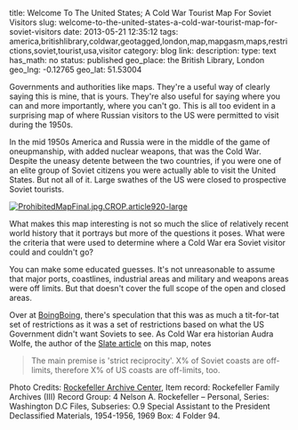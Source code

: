 title: Welcome To The United States; A Cold War Tourist Map For Soviet Visitors
slug: welcome-to-the-united-states-a-cold-war-tourist-map-for-soviet-visitors
date: 2013-05-21 12:35:12
tags: america,britishlibrary,coldwar,geotagged,london,map,mapgasm,maps,restrictions,soviet,tourist,usa,visitor
category: blog
link: 
description: 
type: text
has_math: no
status: published
geo_place: the British Library, London
geo_lng: -0.12765
geo_lat: 51.53004

Governments and authorities like maps. They're a useful way of clearly saying this is mine, that is yours. They're also useful for saying where you can and more importantly, where you can't go. This is all too evident in a surprising map of where Russian visitors to the US were permitted to visit during the 1950s.

In the mid 1950s America and Russia were in the middle of the game of oneupmanship, with added nuclear weapons, that was the Cold War. Despite the uneasy detente between the two countries, if you were one of an elite group of Soviet citizens you were actually able to visit the United States. But not all of it. Large swathes of the US were closed to prospective Soviet tourists.

<!-- TEASER_END -->

[![ProhibitedMapFinal.jpg.CROP.article920-large](/wp-content/uploads/2013/05/ProhibitedMapFinal.jpg.CROP_.article920-large.jpg)](/wp-content/uploads/2013/05/ProhibitedMapFinal.jpg.CROP_.article920-large.jpg "/wp-content/uploads/2013/05/ProhibitedMapFinal.jpg.CROP_.article920-large.jpg")

What makes this map interesting is not so much the slice of relatively recent world history that it portrays but more of the questions it poses. What were the criteria that were used to determine where a Cold War era Soviet visitor could and couldn't go?

You can make some educated guesses. It's not unreasonable to assume that major ports, coastlines, industrial areas and military and weapons areas were off limits. But that doesn't cover the full scope of the open and closed areas.

Over at [BoingBoing](http://boingboing.net/2013/05/16/the-places-soviet-tourists-cou.html "http://boingboing.net/2013/05/16/the-places-soviet-tourists-cou.html"), there's speculation that this was as much a tit-for-tat set of restrictions as it was a set of restrictions based on what the US Government didn't want Soviets to see. As Cold War era historian Audra Wolfe, the author of the [Slate article](http://www.slate.com/blogs/the_vault/2013/05/15/cold_war_map_shows_areas_prohibited_to_soviet_travelers_in_the_united_states.html "http://www.slate.com/blogs/the_vault/2013/05/15/cold_war_map_shows_areas_prohibited_to_soviet_travelers_in_the_united_states.html") on this map, notes




> The main premise is 'strict reciprocity'. X% of Soviet coasts are off-limits, therefore X% of US coasts are off-limits, too.


Photo Credits: [Rockefeller Archive Center](http://www.rockarch.org/ "http://www.rockarch.org/"), Item record: Rockefeller Family Archives (III) Record Group: 4 Nelson A. Rockefeller – Personal, Series: Washington D.C Files, Subseries: O.9 Special Assistant to the President Declassified Materials, 1954-1956, 1969 Box: 4 Folder 94.



